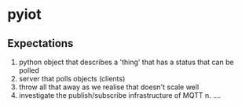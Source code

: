 # pyiot

## Expectations

1. python object that describes a 'thing' that has a status that can be polled
2. server that polls objects (clients)
3. throw all that away as we realise that doesn't scale well
4. investigate the publish/subscribe infrastructure of MQTT
n. ....
